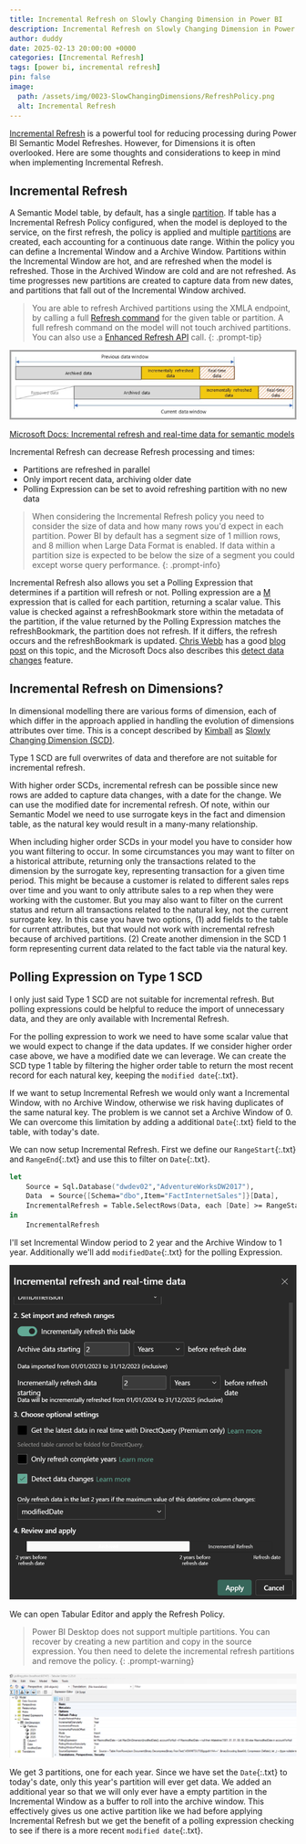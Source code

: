 ```yaml
---
title: Incremental Refresh on Slowly Changing Dimension in Power BI
description: Incremental Refresh on Slowly Changing Dimension in Power BI
author: duddy
date: 2025-02-13 20:00:00 +0000
categories: [Incremental Refresh]
tags: [power bi, incremental refresh]
pin: false
image:
  path: /assets/img/0023-SlowChangingDimensions/RefreshPolicy.png
  alt: Incremental Refresh
---
```


[Incremental Refresh](https://learn.microsoft.com/en-us/power-bi/connect-data/incremental-refresh-overview) is a powerful tool for reducing processing during Power BI Semantic Model Refreshes. However, for Dimensions it is often overlooked. Here are some thoughts and considerations to keep in mind when implementing Incremental Refresh.

## Incremental Refresh

A Semantic Model table, by default, has a single [partition](https://learn.microsoft.com/en-us/analysis-services/tabular-models/partitions-ssas-tabular?view=asallproducts-allversions). If table has a Incremental Refresh Policy configured, when the model is deployed to the service, on the first refresh, the policy is applied and multiple [partitions](https://learn.microsoft.com/en-us/analysis-services/tabular-models/partitions-ssas-tabular?view=asallproducts-allversions) are created, each accounting for a continuous date range. Within the policy you can define a Incremental Window and a Archive Window. Partitions within the Incremental Window are hot, and are refreshed when the model is refreshed. Those in the Archived Window are cold and are not refreshed. As time progresses new partitions are created to capture data from new dates, and partitions that fall out of the Incremental Window archived.

> You are able to refresh Archived partitions using the XMLA endpoint, by calling a full [Refresh command](https://learn.microsoft.com/en-us/analysis-services/tmsl/refresh-command-tmsl?view=asallproducts-allversions) for the given table or partition. A full refresh command on the model will not touch archived partitions. You can also use a [Enhanced Refresh API](https://learn.microsoft.com/en-us/power-bi/connect-data/asynchronous-refresh) call.
{: .prompt-tip}

![Incremental Refresh](/assets/img/0023-SlowChangingDimensions/incremental-refresh-rolling-window-pattern.png)

[Microsoft Docs: Incremental refresh and real-time data for semantic models](https://learn.microsoft.com/en-us/power-bi/connect-data/incremental-refresh-overview)

Incremental Refresh can decrease Refresh processing and times:

- Partitions are refreshed in parallel
- Only import recent data, archiving older date
- Polling Expression can be set to avoid refreshing partition with no new data

> When considering the Incremental Refresh policy you need to consider the size of data and how many rows you'd expect in each partition. Power BI by default has a segment size of 1 million rows, and 8 million when Large Data Format is enabled. If data within a partition size is expected to be below the size of a segment you could except worse query performance.
{: .prompt-info}

Incremental Refresh also allows you set a Polling Expression that determines if a partition will refresh or not. Polling expression are a [M](https://learn.microsoft.com/en-us/powerquery-m/) expression that is called for each partition, returning a scalar value. This value is checked against a refreshBookmark store within the metadata of the partition, if the value returned by the Polling Expression matches the refreshBookmark, the partition does not refresh. If it differs, the refresh occurs and the refreshBookmark is updated. [Chris Webb](https://www.linkedin.com/in/chriswebb6/) has a good [blog post](https://blog.crossjoin.co.uk/2022/07/31/custom-queries-for-detect-data-changes-in-power-bi-incremental-refresh/) on this topic, and the Microsoft Docs also describes this [detect data changes](https://learn.microsoft.com/en-us/power-bi/connect-data/incremental-refresh-xmla#custom-queries-for-detect-data-changes) feature.

## Incremental Refresh on Dimensions?

In dimensional modelling there are various forms of dimension, each of which differ in the approach applied in handling the evolution of dimensions attributes over time. This is a concept described by [Kimball](https://en.wikipedia.org/wiki/Ralph_Kimball) as [Slowly Changing Dimension (SCD)](https://www.kimballgroup.com/2008/08/slowly-changing-dimensions/).

Type 1 SCD are full overwrites of data and therefore are not suitable for incremental refresh.

With higher order SCDs, incremental refresh can be possible since new rows are added to capture data changes, with a date for the change. We can use the modified date for incremental refresh. Of note, within our Semantic Model we need to use surrogate keys in the fact and dimension table, as the natural key would result in a many-many relationship. 

When including higher order SCDs in your model you have to consider how you want filtering to occur. In some circumstances you may want to filter on a historical attribute, returning only the transactions related to the dimension by the surrogate key, representing transaction for a given time period. This might be because a customer is related to different sales reps over time and you want to only attribute sales to a rep when they were working with the customer. But you may also want to filter on the current status and return all transactions related to the natural key, not the current surrogate key. In this case you have two options, (1) add fields to the table for current attributes, but that would not work with incremental refresh because of archived partitions. (2) Create another dimension in the SCD 1 form representing current data related to the fact table via the natural key.

## Polling Expression on Type 1 SCD

I only just said Type 1 SCD are not suitable for incremental refresh. But polling expressions could be helpful to reduce the import of unnecessary data, and they are only available with Incremental Refresh.

For the polling expression to work we need to have some scalar value that we would expect to change if the data updates. If we consider higher order case above, we have a modified date we can leverage. We can create the SCD type 1 table by filtering the higher order table to return the most recent record for each natural key, keeping the `modified date`{:.txt}.

If we want to setup Incremental Refresh we would only want a Incremental Window, with no Archive Window, otherwise we risk having duplicates of the same natural key. The problem is we cannot set a Archive Window of 0. We can overcome this limitation by adding a additional `Date`{:.txt} field to the table, with today's date.

We can now setup Incremental Refresh. First we define our `RangeStart`{:.txt} and `RangeEnd`{:.txt} and use this to filter on `Date`{:.txt}.

```fsharp
let
    Source = Sql.Database("dwdev02","AdventureWorksDW2017"),
    Data  = Source{[Schema="dbo",Item="FactInternetSales"]}[Data],
    IncrementalRefresh = Table.SelectRows(Data, each [Date] >= RangeStart and [Date] < RangeEnd)
in
    IncrementalRefresh
```

I'll set Incremental Window period to 2 year and the Archive Window to 1 year. Additionally we'll add `modifiedDate`{:.txt} for the polling Expression.

![Incremental Refresh Power BI](/assets/img/0023-SlowChangingDimensions/RefreshPolicyPowerBI.png)

We can open Tabular Editor and apply the Refresh Policy.

> Power BI Desktop does not support multiple partitions. You can recover by creating a new partition and copy in the source expression. You then need to delete the incremental refresh partitions and remove the policy.
{: .prompt-warning}

![Incremental Refresh Tabular Editor Original](/assets/img/0023-SlowChangingDimensions/RefreshPolicy.png)

We get 3 partitions, one for each year. Since we have set the `Date`{:.txt} to today's date, only this year's partition will ever get data. We added an additional year so that we will only ever have a empty partition in the Incremental Window as a buffer to roll into the archive window. This effectively gives us one active partition like we had before applying Incremental Refresh but we get the benefit of a polling expression checking to see if there is a more recent `modified date`{:.txt}.